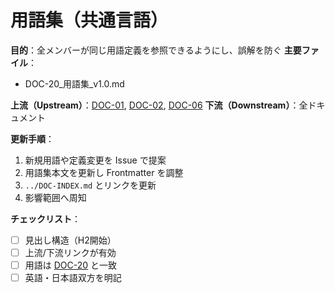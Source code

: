 # 用語集（共通言語）

**目的**：全メンバーが同じ用語定義を参照できるようにし、誤解を防ぐ
**主要ファイル**：  
- DOC-20_用語集_v1.0.md

**上流（Upstream）**：[DOC-01](../01_service-overview/DOC-01_サービス全体像_v1.0.md), [DOC-02](../02_product-curriculum/DOC-02_プロダクトとカリキュラム体系_v1.0.md), [DOC-06](../06_assessment-rubric/DOC-06_評価とルーブリック_v1.0.md)
**下流（Downstream）**：全ドキュメント

**更新手順**：
1. 新規用語や定義変更を Issue で提案
2. 用語集本文を更新し Frontmatter を調整
3. `../DOC-INDEX.md` とリンクを更新
4. 影響範囲へ周知

**チェックリスト**：
- [ ] 見出し構造（H2開始）  
- [ ] 上流/下流リンクが有効  
- [ ] 用語は [DOC-20](DOC-20_用語集_v1.0.md) と一致  
- [ ] 英語・日本語双方を明記
